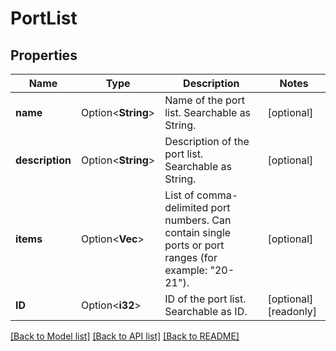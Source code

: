 # PortList

## Properties

Name | Type | Description | Notes
------------ | ------------- | ------------- | -------------
**name** | Option<**String**> | Name of the port list. Searchable as String. | [optional]
**description** | Option<**String**> | Description of the port list. Searchable as String. | [optional]
**items** | Option<**Vec<String>**> | List of comma-delimited port numbers. Can contain single ports or port ranges (for example: \"20-21\"). | [optional]
**ID** | Option<**i32**> | ID of the port list. Searchable as ID. | [optional][readonly]

[[Back to Model list]](../README.md#documentation-for-models) [[Back to API list]](../README.md#documentation-for-api-endpoints) [[Back to README]](../README.md)


